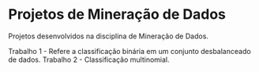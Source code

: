 # Projetos de Mineração de Dados

Projetos desenvolvidos na disciplina de Mineração de Dados.

Trabalho 1 - Refere a classificação binária em um conjunto desbalanceado de dados.
Trabalho 2 - Classificação multinomial.
